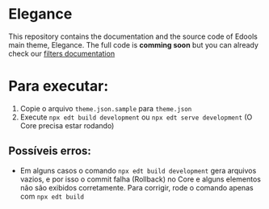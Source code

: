 # Elegance

This repository contains the documentation and the source code of Edools main theme, Elegance. The full code is **comming soon**
but you can already check our [filters documentation](https://github.com/Edools/elegance/blob/master/README_FILTERS.md)

# Para executar:
1. Copie o arquivo `theme.json.sample` para `theme.json`
2. Execute `npx edt build development` ou `npx edt serve development` (O Core precisa estar rodando)

## Possíveis erros:
* Em alguns casos o comando `npx edt build development` gera arquivos vazios, e por isso o commit falha (Rollback) no Core e alguns elementos não são exibidos corretamente. Para corrigir, rode o comando apenas com `npx edt build`